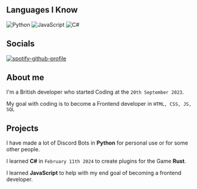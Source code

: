 ## Languages I Know

![Python](https://img.shields.io/badge/-Python-blue?style=flat-square&logo=python&logoColor=white)
![JavaScript](https://img.shields.io/badge/-JavaScript-yellow?style=flat-square&logo=javascript&logoColor=white)
![C#](https://img.shields.io/badge/-C%23-239120?style=flat-square&logo=c-sharp&logoColor=white)

## Socials

[![spotify-github-profile](https://spotify-github-profile.kittinanx.com/api/view?uid=31rtcrfqfnwm5ysu52yvw2bikpry&cover_image=true&theme=novatorem&show_offline=false&background_color=121212&interchange=false&bar_color=53b14f&bar_color_cover=false)](https://github.com/kittinan/spotify-github-profile)


## About me

I'm a British developer who started Coding at the `20th September 2023`.

My goal with coding is to become a Frontend developer in `HTML, CSS, JS, SQL`

## Projects

I have made a lot of Discord Bots in **Python** for personal use or for some other people.

I learned **C#** in `February 11th 2024` to create plugins for the Game **Rust**.

I learned **JavaScript** to help with my end goal of becoming a frontend developer.
